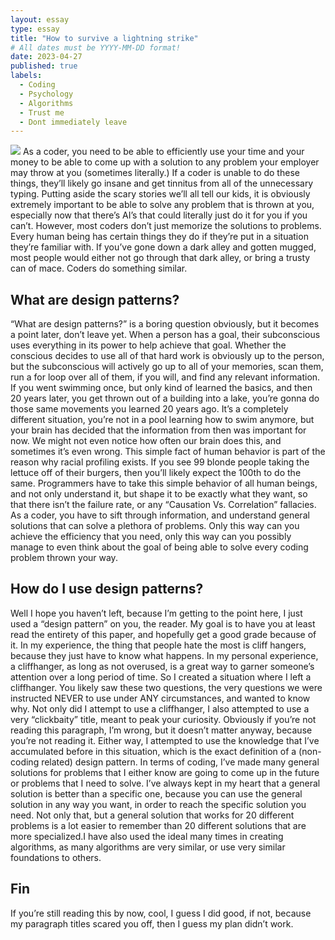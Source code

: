 ```yaml
---
layout: essay
type: essay
title: "How to survive a lightning strike"
# All dates must be YYYY-MM-DD format!
date: 2023-04-27
published: true
labels:
  - Coding
  - Psychology
  - Algorithms
  - Trust me
  - Dont immediately leave
---
```

<img src="https://scitechdaily.com/images/Human-Brain-Memories-Neurons.jpg"> </img>
As a coder, you need to be able to efficiently use your time and your money to be able to come up with a solution to any problem your employer may throw at you (sometimes literally.) If a coder is unable to do these things, they’ll likely go insane and get tinnitus from all of the unnecessary typing. Putting aside the scary stories we’ll all tell our kids, it is obviously extremely important to be able to solve any problem that is thrown at you, especially now that there’s AI’s that could literally just do it for you if you can’t. However, most coders don’t just memorize the solutions to problems. Every human being has certain things they do if they’re put in a situation they’re familiar with. If you’ve gone down a dark alley and gotten mugged, most people would either not go through that dark alley, or bring a trusty can of mace. Coders do something similar.

## What are design patterns?
“What are design patterns?” is a boring question obviously, but it becomes a point later, don’t leave yet. When a person has a goal, their subconscious uses everything in its power to help achieve that goal. Whether the conscious decides to use all of that hard work is obviously up to the person, but the subconscious will actively go up to all of your memories, scan them, run a for loop over all of them, if you will, and find any relevant information. If you went swimming once, but only kind of learned the basics, and then 20 years later, you get thrown out of a building into a lake, you’re gonna do those same movements you learned 20 years ago. It’s a completely different situation, you’re not in a pool learning how to swim anymore, but your brain has decided that the information from then was important for now. We might not even notice how often our brain does this, and sometimes it’s even wrong. 
This simple fact of human behavior is part of the reason why racial profiling exists. If you see 99 blonde people taking the lettuce off of their burgers, then you’ll likely expect the 100th to do the same. Programmers have to take this simple behavior of all human beings, and not only understand it, but shape it to be exactly what they want, so that there isn’t the failure rate, or any “Causation Vs. Correlation” fallacies. As a coder, you have to sift through information, and understand general solutions that can solve a plethora of problems. Only this way can you achieve the efficiency that you need, only this way can you possibly manage to even think about the goal of being able to solve every coding problem thrown your way.

## How do I use design patterns?

Well I hope you haven’t left, because I’m getting to the point here, I just used a “design pattern” on you, the reader. My goal is to have you at least read the entirety of this paper, and hopefully get a good grade because of it. In my experience, the thing that people hate the most is cliff hangers, because they just have to know what happens. In my personal experience, a cliffhanger, as long as not overused, is a great way to garner someone’s attention over a long period of time. So I created a situation where I left a cliffhanger. You likely saw these two questions, the very questions we were instructed NEVER to use under ANY circumstances, and wanted to know why. Not only did I attempt to use a cliffhanger, I also attempted to use a very “clickbaity” title, meant to peak your curiosity. Obviously if you’re not reading this paragraph, I’m wrong, but it doesn’t matter anyway, because you’re not reading it. Either way, I attempted to use the knowledge that I’ve accumulated before in this situation, which is the exact definition of a (non-coding related) design pattern.
In terms of coding, I’ve made many general solutions for problems that I either know are going to come up in the future or problems that I need to solve. I’ve always kept in my heart that a general solution is better than a specific one, because you can use the general solution in any way you want, in order to reach the specific solution you need. Not only that, but a general solution that works for 20 different problems is a lot easier to remember than 20 different solutions that are more specialized.I have also used the ideal many times in creating algorithms, as many algorithms are very similar, or use very similar foundations to others. 

## Fin
If you’re still reading this by now, cool, I guess I did good, if not, because my paragraph titles scared you off, then I guess my plan didn’t work. 
